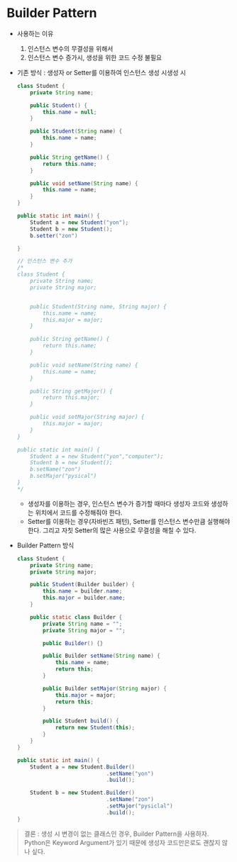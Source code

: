 # Builder Pattern
* 사용하는 이유
    1) 인스턴스 변수의 무결성을 위해서
    2) 인스턴스 변수 증가시, 생성을 위한 코드 수정 불필요

* 기존 방식 : 생성자 or Setter를 이용하여 인스턴스 생성 시생성 시
    ```java
    class Student {
        private String name;

        public Student() {
            this.name = null;
        }

        public Student(String name) {
            this.name = name;
        }    

        public String getName() {
            return this.name;
        }

        public void setName(String name) {
            this.name = name;
        }
    }

    public static int main() {
        Student a = new Student("yon");
        Student b = new Student();
        b.setter("zon")

    }

    // 인스턴스 변수 추가
    /*
    class Student {
        private String name;
        private String major;
   

        public Student(String name, String major) {
            this.name = name;
            this.major = major;
        }

        public String getName() {
            return this.name;
        }

        public void setName(String name) {
            this.name = name;
        }

        public String getMajor() {
            return this.major;
        }

        public void setMajor(String major) {
            this.major = major;
        }
    }

    public static int main() {
        Student a = new Student("yon","computer");
        Student b = new Student();
        b.setName("zon")
        b.setMajor("pysical")
    }    
    */
    ```
    * 생성자를 이용하는 경우, 인스턴스 변수가 증가할 때마다 생성자 코드와 생성하는 위치에서 코드를 수정해줘야 한다.
    * Setter를 이용하는 경우(자바빈즈 패턴), Setter를 인스턴스 변수만큼 실행해야 한다. 그리고 자칫 Setter의 많은 사용으로 무결성을 해칠 수 있다.
* Builder Pattern 방식
    ```java
    class Student {
        private String name;
        private String major;    

        public Student(Builder builder) {
            this.name = builder.name;
            this.major = builder.name;
        }

        public static class Builder {
            private String name = "";
            private String major = "";    

            public Builder() {}

            public Builder setName(String name) {
                this.name = name;
                return this;
            }

            public Builder setMajor(String major) {
                this.major = major;
                return this;
            }

            public Student build() {
                return new Student(this);
            }
        }
    }

    public static int main() {
        Student a = new Student.Builder()
                                .setName("yon")
                                .build();

        Student b = new Student.Builder()
                                .setName("zon")
                                .setMajor("pysiclal")
                                .build();
    }   
    ```

> 결론 : 생성 시 변경이 없는 클래스인 경우, Builder Pattern을 사용하자. Python은 Keyword Argument가 있기 때문에 생성자 코드만은로도 괜찮지 않나 싶다.